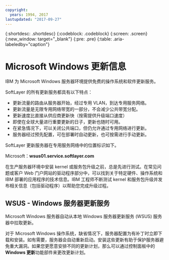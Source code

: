 ```yaml
---
copyright:
  years: 1994, 2017
lastupdated: "2017-09-27"
---
```


{:shortdesc: .shortdesc}
{:codeblock: .codeblock}
{:screen: .screen}
{:new_window: target="_blank"}
{:pre: .pre}
{:table: .aria-labeledby="caption"}

# Microsoft Windows 更新信息
IBM 为 Microsoft Windows 服务器环境提供免费的操作系统和软件更新服务。

SoftLayer 的所有更新服务都具有以下特点：
* 更新流量的路由从服务器开始，经过专用 VLAN，到达专用服务网络。
* 更新流量是无限专用网络带宽的一部分，不会减少公共带宽分配。
* 更新速度比直接从供应商更新快（按需提供升级端口速度）
* 即使在全球大量进行重要更新的日子，更新也随时可用。
* 在紧急情况下，可以关闭公共端口，但仍允许通过专用网络进行更新。
* 服务器经过预先配置，可在部署时自动更新，也可按需进行手动更新。


SoftLayer 更新服务器在专用服务网络中的位置标识如下。

Microsoft：**wsus01.service.softlayer.com**

在生产服务器环境中安装 kernel 或服务包升级之前，总是先进行测试。在常见问题或客户 Web 门户网站的驱动程序部分中，可以找到关于特定硬件、操作系统和 IBM 部署的应用程序的技术信息。IBM 工程师不断测试 kernel 和服务包升级并发布相关信息（包括驱动程序）以帮助您完成升级过程。


## WSUS - Windows 服务器更新服务

Microsoft Windows 服务器自动从本地 Windows 服务器更新服务 (WSUS) 服务器中拉取更新。

对于 Microsoft Windows 操作系统，缺省情况下，服务器配置为有补丁时立即下载和安装。如有需要，服务器会自动重新启动。安装这些更新有助于保护服务器避免重大漏洞。如果您更愿意安排不同的更新计划，那么可以通过控制面板中的 **Windows 更新**功能部件来更改更新计划。
